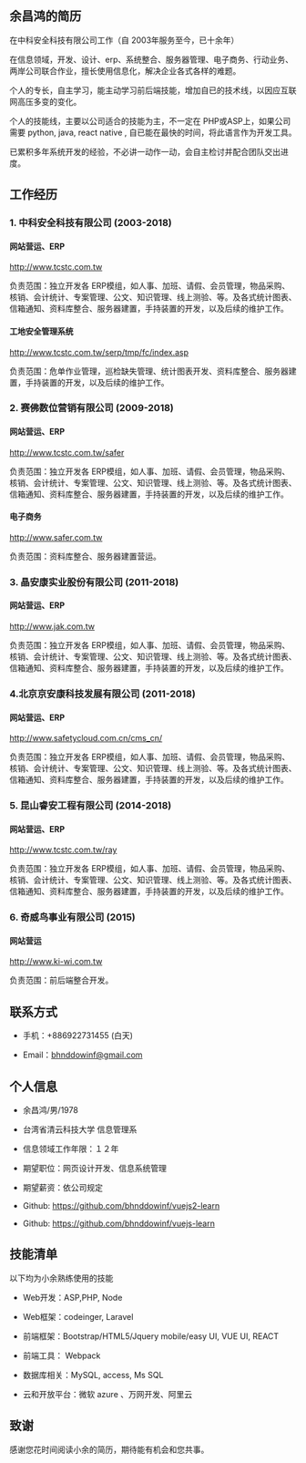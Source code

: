 

## 余昌鸿的简历

在中科安全科技有限公司工作（自 2003年服务至今，已十余年）

在信息领域，开发、设计、erp、系统整合、服务器管理、电子商务、行动业务、两岸公司联合作业，擅长使用信息化，解决企业各式各样的难题。 

个人的专长，自主学习，能主动学习前后端技能，增加自已的技术线，以因应互联网高压多变的变化。

个人的技能线，主要以公司适合的技能为主，不一定在 PHP或ASP上，如果公司需要 python, java, react native , 自已能在最快的时间，将此语言作为开发工具。

已累积多年系统开发的经验，不必讲一动作一动，会自主检讨并配合团队交出进度。
 
## 工作经历


### 1. 中科安全科技有限公司 (2003-2018)

#### 网站营运、ERP

http://www.tcstc.com.tw

负责范围：独立开发各 ERP模组，如人事、加班、请假、会员管理，物品采购、核销、会计统计、专案管理、公文、知识管理、线上测验、等。及各式统计图表、信箱通知、资料库整合、服务器建置，手持装置的开发，以及后续的维护工作。


 
#### 工地安全管理系统

http://www.tcstc.com.tw/serp/tmp/fc/index.asp 

负责范围：危单作业管理，巡检缺失管理、统计图表开发、资料库整合、服务器建置，手持装置的开发，以及后续的维护工作。

  
### 2. 赛佛数位营销有限公司 (2009-2018)

#### 网站营运、ERP 

http://www.tcstc.com.tw/safer 

负责范围：独立开发各 ERP模组，如人事、加班、请假、会员管理，物品采购、核销、会计统计、专案管理、公文、知识管理、线上测验、等。及各式统计图表、信箱通知、资料库整合、服务器建置，手持装置的开发，以及后续的维护工作。

  
#### 电子商务

http://www.safer.com.tw 

负责范围：资料库整合、服务器建置营运。
  
### 3. 晶安康实业股份有限公司 (2011-2018)

#### 网站营运、ERP

http://www.jak.com.tw 

负责范围：独立开发各 ERP模组，如人事、加班、请假、会员管理，物品采购、核销、会计统计、专案管理、公文、知识管理、线上测验、等。及各式统计图表、信箱通知、资料库整合、服务器建置，手持装置的开发，以及后续的维护工作。

  
### 4.北京京安康科技发展有限公司 (2011-2018)

#### 网站营运、ERP

http://www.safetycloud.com.cn/cms_cn/
   
负责范围：独立开发各 ERP模组，如人事、加班、请假、会员管理，物品采购、核销、会计统计、专案管理、公文、知识管理、线上测验、等。及各式统计图表、信箱通知、资料库整合、服务器建置，手持装置的开发，以及后续的维护工作。
   
### 5. 昆山睿安工程有限公司 (2014-2018)

#### 网站营运、ERP

http://www.tcstc.com.tw/ray  

负责范围：独立开发各 ERP模组，如人事、加班、请假、会员管理，物品采购、核销、会计统计、专案管理、公文、知识管理、线上测验、等。及各式统计图表、信箱通知、资料库整合、服务器建置，手持装置的开发，以及后续的维护工作。

   
### 6. 奇威鸟事业有限公司 (2015)

#### 网站营运

http://www.ki-wi.com.tw  

负责范围：前后端整合开发。






## 联系方式

- 手机：+886922731455 (白天)

- Email：bhnddowinf@gmail.com




## 个人信息

- 余昌鸿/男/1978 

- 台湾省清云科技大学 信息管理系 

- 信息领域工作年限：１２年

- 期望职位：网页设计开发、信息系统管理

- 期望薪资：依公司规定

- Github: https://github.com/bhnddowinf/vuejs2-learn
 
- Github: https://github.com/bhnddowinf/vuejs-learn
 



## 技能清单
以下均为小余熟练使用的技能

- Web开发：ASP,PHP, Node

- Web框架：codeinger, Laravel

- 前端框架：Bootstrap/HTML5/Jquery mobile/easy UI, VUE UI, REACT

- 前端工具： Webpack

- 数据库相关：MySQL, access, Ms SQL 

- 云和开放平台：微软 azure 、万网开发、阿里云





## 致谢
感谢您花时间阅读小余的简历，期待能有机会和您共事。


